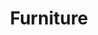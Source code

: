 ---
title: Furniture
description: Dimensions and specifications of dorm furniture
lastUpdated: 2022-07-24
---